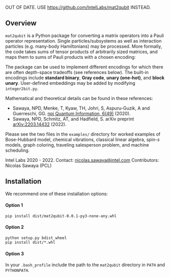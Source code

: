 OUT OF DATE. USE https://github.com/IntelLabs/mat2qubit INSTEAD.

## Overview

`mat2qubit` is a Python package for converting a matrix operators into a Pauli operator representation. Single particles/subsystems as well as interaction particles (e.g. many-body Hamiltonians) may be processed. More formally, the code takes sums of tensor products of arbitrarily sized matrices, and maps them to sums of Pauli products with a chosen encoding:

<!--
```math
\sum \cdots \otimes M \otimes N \otimes \cdots \rightarrow \sum \bigotimes \{I,\sigma_x,\sigma_y,\sigma_z\}
```
<img src="https://render.githubusercontent.com/render/math?math=\sum \cdots \otimes M \otimes N \otimes \cdots \rightarrow \sum \bigotimes \{I,\sigma_x,\sigma_y,\sigma_z\}">
-->

The package can be used to implement different encodings for which there are often depth-space tradeoffs (see references below). The built-in encodings include <b>standard binary</b>, <b>Gray code</b>, <b>unary (one-hot)</b>, and <b>block unary</b>. User-defined embeddings may be added by modifying `integer2bit.py`.

Mathematical and theoretical details can be found in these references:
* Sawaya, NPD, Menke, T, Kyaw, TH, Johri, S, Aspuru-Guzik, A and Guerreschi, GG. [npj Quantum Information, 6(49)](https://www.nature.com/articles/s41534-020-0278-0) (2020).
* Sawaya, NPD, Schmitz, AT, and Hadfield, S. arXiv preprint [arXiv:2203.14432](https://arxiv.org/abs/2203.14432) (2022).

Please see the two files in the `examples/` directory for worked examples of Bose-Hubbard model, chemical vibrations, classical linear algebra, spin-<i>s</i> models, graph coloring, traveling salesperson problem, and machine scheduling.

Intel Labs 2020 - 2022.
Contact: nicolas.sawaya@intel.com
Contributors: Nicolas Sawaya (PCL)


## Installation

We recommend one of these installation options:
#### Option 1
`pip install dist/mat2qubit-0.0.1-py3-none-any.whl`

#### Option 2
`python setup.py bdist_wheel`  
`pip install dist/*.whl`

#### Option 3
In your `.bash_profile` include the path to the `mat2qubit` directory in `PATH` and `PYTHONPATH`.
